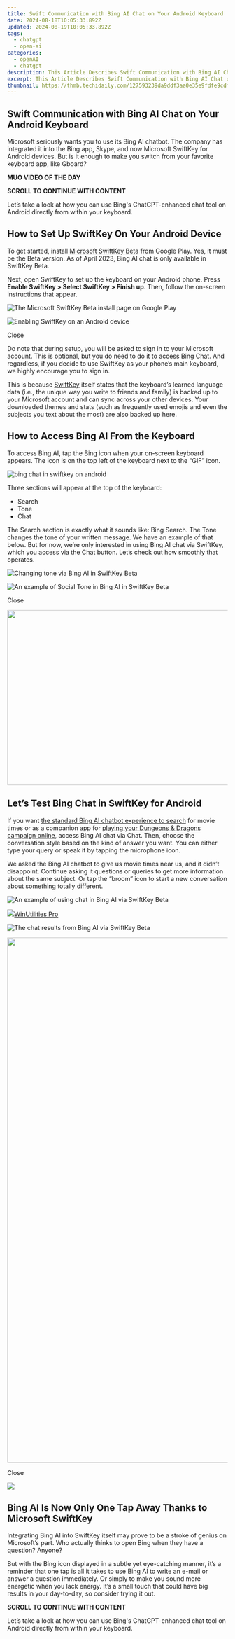 ```yaml
---
title: Swift Communication with Bing AI Chat on Your Android Keyboard
date: 2024-08-18T10:05:33.892Z
updated: 2024-08-19T10:05:33.892Z
tags:
  - chatgpt
  - open-ai
categories:
  - openAI
  - chatgpt
description: This Article Describes Swift Communication with Bing AI Chat on Your Android Keyboard
excerpt: This Article Describes Swift Communication with Bing AI Chat on Your Android Keyboard
thumbnail: https://thmb.techidaily.com/127593239da9ddf3aa0e35e9fdfe9cdfb96622adf462fe90ad515f1ed2896ad3.jpg
---
```


## Swift Communication with Bing AI Chat on Your Android Keyboard

 Microsoft seriously wants you to use its Bing AI chatbot. The company has integrated it into the Bing app, Skype, and now Microsoft SwiftKey for Android devices. But is it enough to make you switch from your favorite keyboard app, like Gboard?

**MUO VIDEO OF THE DAY**

**SCROLL TO CONTINUE WITH CONTENT**

 Let’s take a look at how you can use Bing's ChatGPT-enhanced chat tool on Android directly from within your keyboard.

## How to Set Up SwiftKey On Your Android Device

 To get started, install [Microsoft SwiftKey Beta](https://www.anrdoezrs.net/links/7251228/type/dlg/sid/UUmuoUeUpU2023897/https://play.google.com/store/apps/details?id=com.touchtype.swiftkey.beta) from Google Play. Yes, it must be the Beta version. As of April 2023, Bing AI chat is only available in SwiftKey Beta.

 Next, open SwiftKey to set up the keyboard on your Android phone. Press **Enable SwiftKey > Select SwiftKey > Finish up**. Then, follow the on-screen instructions that appear.

![The Microsoft SwiftKey Beta install page on Google Play](https://static1.makeuseofimages.com/wordpress/wp-content/uploads/2023/04/swiftkey-beta-install-page.jpg)

![Enabling SwiftKey on an Android device](https://static1.makeuseofimages.com/wordpress/wp-content/uploads/2023/04/swiftkey-enabling.jpg)

Close

 Do note that during setup, you will be asked to sign in to your Microsoft account. This is optional, but you do need to do it to access Bing Chat. And regardless, if you decide to use SwiftKey as your phone’s main keyboard, we highly encourage you to sign in.

 This is because [SwiftKey](https://support.swiftkey.com/hc/en-us/articles/201448432-What-is-the-Microsoft-SwiftKey-Account-#:~:text=Backup%20%26%20Sync%3A%20Your%20Microsoft%20SwiftKey,your%20personalized%20insights%20right%20back.) itself states that the keyboard’s learned language data (i.e., the unique way you write to friends and family) is backed up to your Microsoft account and can sync across your other devices. Your downloaded themes and stats (such as frequently used emojis and even the subjects you text about the most) are also backed up here.

## How to Access Bing AI From the Keyboard

 To access Bing AI, tap the Bing icon when your on-screen keyboard appears. The icon is on the top left of the keyboard next to the “GIF” icon.

![bing chat in swiftkey on android](https://static1.makeuseofimages.com/wordpress/wp-content/uploads/2023/04/bing-chat-in-swiftkey-on-android.jpg)

 Three sections will appear at the top of the keyboard:

* Search
* Tone
* Chat

 The Search section is exactly what it sounds like: Bing Search. The Tone changes the tone of your written message. We have an example of that below. But for now, we’re only interested in using Bing AI chat via SwiftKey, which you access via the Chat button. Let’s check out how smoothly that operates.

![Changing tone via Bing AI in SwiftKey Beta](https://static1.makeuseofimages.com/wordpress/wp-content/uploads/2023/04/swiftkey-bing-ai-changing-tone.jpg)

![An example of Social Tone in Bing AI in SwiftKey Beta](https://static1.makeuseofimages.com/wordpress/wp-content/uploads/2023/04/swiftkey-bing-ai-social-tone.jpg)

Close

<!-- affiliate ads begin -->
<a href="https://aidotcom.pxf.io/c/5597632/2086436/19576" target="_top" id="2086436"><img src="//a.impactradius-go.com/display-ad/19576-2086436" border="0" alt="" width="1500" height="400"/></a><img height="0" width="0" src="https://imp.pxf.io/i/5597632/2086436/19576" style="position:absolute;visibility:hidden;" border="0" />
<!-- affiliate ads end -->
## Let’s Test Bing Chat in SwiftKey for Android

 If you want [the standard Bing AI chatbot experience to search](https://www.makeuseof.com/how-bing-ai-powered-change-search-experience/) for movie times or as a companion app for [playing your Dungeons & Dragons campaign online](https://www.makeuseof.com/how-to-play-dungeons-dragons-online/), access Bing AI chat via Chat. Then, choose the conversation style based on the kind of answer you want. You can either type your query or speak it by tapping the microphone icon.

 We asked the Bing AI chatbot to give us movie times near us, and it didn’t disappoint. Continue asking it questions or queries to get more information about the same subject. Or tap the “broom” icon to start a new conversation about something totally different.

![An example of using chat in Bing AI via SwiftKey Beta](https://static1.makeuseofimages.com/wordpress/wp-content/uploads/2023/04/swiftkey-bing-ai-using-chat.jpg)

<!-- affiliate ads begin -->
<a href="https://secure.2checkout.com/order/checkout.php?PRODS=4665597&QTY=1&AFFILIATE=108875&CART=1"><img src="https://www.pcclean.io/wp-content/uploads/2018/03/winutilities-box-130521.png" border="0">WinUtilities Pro</a>
<!-- affiliate ads end -->
![The chat results from Bing AI via SwiftKey Beta](https://static1.makeuseofimages.com/wordpress/wp-content/uploads/2023/04/swiftkey-bing-ai-chat-results.jpg)

<!-- affiliate ads begin -->
<a href="https://ukaidot.sjv.io/c/5597632/1793237/19578" target="_top" id="1793237"><img src="//a.impactradius-go.com/display-ad/19578-1793237" border="0" alt="" width="1200" height="1200"/></a><img height="0" width="0" src="https://imp.pxf.io/i/5597632/1793237/19578" style="position:absolute;visibility:hidden;" border="0" />
<!-- affiliate ads end -->
Close

<!-- affiliate ads begin -->
<a href="https://shop.mondly.com/affiliate.php?ACCOUNT=ATISTUDI&AFFILIATE=108875&PATH=https%3A%2F%2Fwww.mondly.com%3FAFFILIATE%3D108875%26RESOURCE%3D%2BBusiness%2B970x90%2B"><img src="https://secure.avangate.com/images/merchant/69c418c33ec2e1a4267fa9bb77fa1428/business-970x90.gif" border="0"></a>
<!-- affiliate ads end -->
## Bing AI Is Now Only One Tap Away Thanks to Microsoft SwiftKey

 Integrating Bing AI into SwiftKey itself may prove to be a stroke of genius on Microsoft’s part. Who actually thinks to open Bing when they have a question? Anyone?

 But with the Bing icon displayed in a subtle yet eye-catching manner, it’s a reminder that one tap is all it takes to use Bing AI to write an e-mail or answer a question immediately. Or simply to make you sound more energetic when you lack energy. It’s a small touch that could have big results in your day-to-day, so consider trying it out.

**SCROLL TO CONTINUE WITH CONTENT**

 Let’s take a look at how you can use Bing's ChatGPT-enhanced chat tool on Android directly from within your keyboard.


<ins class="adsbygoogle"
     style="display:block"
     data-ad-format="autorelaxed"
     data-ad-client="ca-pub-7571918770474297"
     data-ad-slot="1223367746"></ins>



<ins class="adsbygoogle"
     style="display:block"
     data-ad-client="ca-pub-7571918770474297"
     data-ad-slot="8358498916"
     data-ad-format="auto"
     data-full-width-responsive="true"></ins>


